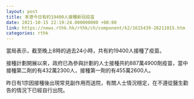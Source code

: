 ```yaml
---
layout: post
title: 本港今日有約19400人接種新冠疫苗
date: 2021-10-15 22:19:24.000000000 +08:00
link: https://news.rthk.hk/rthk/ch/component/k2/1615439-20211015.htm
categories: rthk
---
```


當局表示，截至晚上8時的過去24小時，共有約19400人接種了疫苗。

接種計劃開展以來，政府已為參與計劃的人士接種共約887萬4900劑疫苗，當中接種第二劑的有432萬2300人，接種第一劑的有455萬2600人。

昨日有1宗因接種後出現常見副作用而送院，有關人士情況穩定，在不遵從醫生勸告的情況下已經自行出院。
